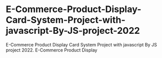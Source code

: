 # E-Commerce-Product-Display-Card-System-Project-with-javascript-By-JS-project-2022
E-Commerce Product Display Card System Project with javascript By JS project 2022. E-Commerce Product Display
